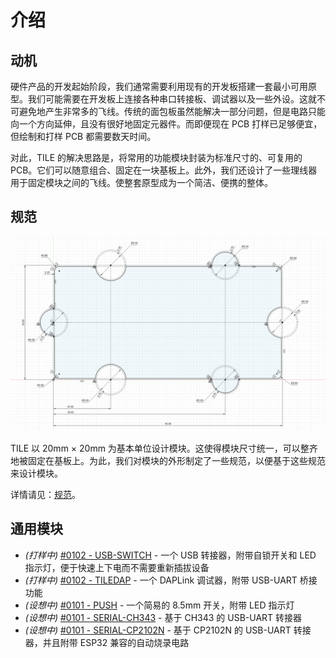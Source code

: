 # 介绍

## 动机

硬件产品的开发起始阶段，我们通常需要利用现有的开发板搭建一套最小可用原型。我们可能需要在开发板上连接各种串口转接板、调试器以及一些外设。这就不可避免地产生非常多的飞线。传统的面包板虽然能解决一部分问题，但是电路只能向一个方向延伸，且没有很好地固定元器件。而即便现在 PCB 打样已足够便宜，但绘制和打样 PCB 都需要数天时间。

对此，TILE 的解决思路是，将常用的功能模块封装为标准尺寸的、可复用的 PCB。它们可以随意组合、固定在一块基板上。此外，我们还设计了一些理线器用于固定模块之间的飞线。使整套原型成为一个简洁、便携的整体。

## 规范

![](./spec/draft.png)

TILE 以 20mm × 20mm 为基本单位设计模块。这使得模块尺寸统一，可以整齐地被固定在基板上。为此，我们对模块的外形制定了一些规范，以便基于这些规范来设计模块。

详情请见：[规范](/spec/)。

## 通用模块

* _(打样中)_ [#0102 - USB-SWITCH](#) - 一个 USB 转接器，附带自锁开关和 LED 指示灯，便于快速上下电而不需要重新插拔设备
* _(打样中)_ [#0102 - TILEDAP](#) - 一个 DAPLink 调试器，附带 USB-UART 桥接功能
* _(设想中)_ [#0101 - PUSH](#) - 一个简易的 8.5mm 开关，附带 LED 指示灯
* _(设想中)_ [#0101 - SERIAL-CH343](#) - 基于 CH343 的 USB-UART 转接器
* _(设想中)_ [#0101 - SERIAL-CP2102N](#) - 基于 CP2102N 的 USB-UART 转接器，并且附带 ESP32 兼容的自动烧录电路

